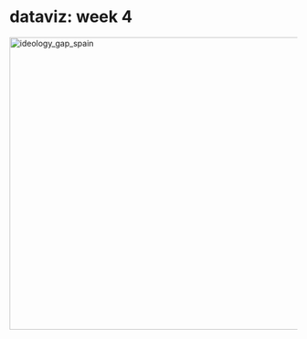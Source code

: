 # dataviz: week 4

<a data-flickr-embed="true" href="https://www.flickr.com/photos/200169402@N03/53558503519/in/dateposted-public/" title="ideology_gap_spain"><img src="https://live.staticflickr.com/65535/53558503519_aa4bb20498_b.jpg" width="1024" height="512" alt="ideology_gap_spain"/></a>
